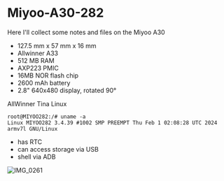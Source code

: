 # Miyoo-A30-282

Here I'll collect some notes and files on the Miyoo A30

* 127.5 mm x 57 mm x 16 mm
* Allwinner A33
* 512 MB RAM
* AXP223 PMIC
* 16MB NOR flash chip
* 2600 mAh battery
* 2.8" 640x480 display, rotated 90°

AllWinner Tina Linux
```
root@MIYOO282:/# uname -a
Linux MIYOO282 3.4.39 #1002 SMP PREEMPT Thu Feb 1 02:08:28 UTC 2024 armv7l GNU/Linux
```

* has RTC
* can access storage via USB
* shell via ADB
  
![IMG_0261](https://github.com/tGecko/Miyoo-A30-282/assets/6023076/f3ddc2ac-1181-45ff-94a5-5393d5466ef4)
